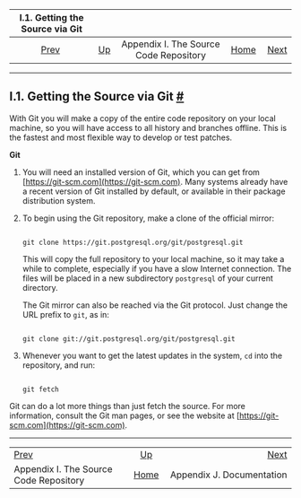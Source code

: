 

|                  I.1. Getting the Source via Git                  |                                                                |                                        |                                                       |                                                    |
| :---------------------------------------------------------------: | :------------------------------------------------------------- | :------------------------------------: | ----------------------------------------------------: | -------------------------------------------------: |
| [Prev](sourcerepo.html "Appendix I. The Source Code Repository")  | [Up](sourcerepo.html "Appendix I. The Source Code Repository") | Appendix I. The Source Code Repository | [Home](index.html "PostgreSQL 17devel Documentation") |  [Next](docguide.html "Appendix J. Documentation") |

***

## I.1. Getting the Source via Git [#](#GIT)

With Git you will make a copy of the entire code repository on your local machine, so you will have access to all history and branches offline. This is the fastest and most flexible way to develop or test patches.

**Git**

1. You will need an installed version of Git, which you can get from [https://git-scm.com](https://git-scm.com). Many systems already have a recent version of Git installed by default, or available in their package distribution system.

2. To begin using the Git repository, make a clone of the official mirror:

    ```

    git clone https://git.postgresql.org/git/postgresql.git
    ```

    This will copy the full repository to your local machine, so it may take a while to complete, especially if you have a slow Internet connection. The files will be placed in a new subdirectory `postgresql` of your current directory.

    The Git mirror can also be reached via the Git protocol. Just change the URL prefix to `git`, as in:

    ```

    git clone git://git.postgresql.org/git/postgresql.git
    ```

3. Whenever you want to get the latest updates in the system, `cd` into the repository, and run:

    ```

    git fetch
    ```

Git can do a lot more things than just fetch the source. For more information, consult the Git man pages, or see the website at [https://git-scm.com](https://git-scm.com).

***

|                                                                   |                                                                |                                                    |
| :---------------------------------------------------------------- | :------------------------------------------------------------: | -------------------------------------------------: |
| [Prev](sourcerepo.html "Appendix I. The Source Code Repository")  | [Up](sourcerepo.html "Appendix I. The Source Code Repository") |  [Next](docguide.html "Appendix J. Documentation") |
| Appendix I. The Source Code Repository                            |      [Home](index.html "PostgreSQL 17devel Documentation")     |                          Appendix J. Documentation |
